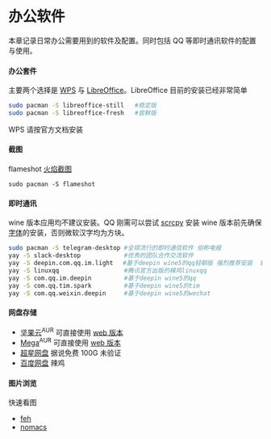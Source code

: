 # 办公软件

本章记录日常办公需要用到的软件及配置。同时包括 QQ 等即时通讯软件的配置与使用。

#### 办公套件

主要两个选择是 [WPS](<https://wiki.archlinux.org/index.php/WPS_Office_(%E7%AE%80%E4%BD%93%E4%B8%AD%E6%96%87)>) 与 [LibreOffice](https://wiki.archlinux.org/index.php/LibreOffice)。LibreOffice 目前的安装已经非常简单

```bash
sudo pacman -S libreoffice-still   #稳定版
sudo pacman -S libreoffice-fresh   #尝鲜版
```

WPS 请按官方文档安装

#### 截图

flameshot
[火焰截图](https://www.bilibili.com/video/BV1LK4y1s7wX/)

```
sudo pacman -S flameshot
```

#### 即时通讯

wine 版本应用均不建议安装。QQ 刚需可以尝试 [scrcpy](https://aur.archlinux.org/packages/scrcpy/)
安装 wine 版本前先确保[字体](https://wiki.archlinux.org/index.php/Microsoft_fonts)的安装，否则微软汉字均为方块。

```bash
sudo pacman -S telegram-desktop #全球流行的即时通信软件 俗称电报
yay -S slack-desktop            #优秀的团队合作交流软件
yay -S deepin.com.qq.im.light　 #基于deepin wine5的qq轻聊版 强烈推荐安装  需要字体Wenquanyi Micro Hei
yay -S linuxqq                  #腾讯官方出版的辣鸡linuxqq
yay -S com.qq.im.deepin         #基于deepin wine5的qq
yay -S com.qq.tim.spark         #基于deepin wine5的tim
yay -S com.qq.weixin.deepin     #基于deepin wine5的wechat
```

#### 网盘存储

- [坚果云](https://aur.archlinux.org/packages/nutstore/)<sup>AUR</sup> 可直接使用 [web 版本](https://www.jianguoyun.com/d/home#/)
- [Mega](https://aur.archlinux.org/packages/megasync/)<sup>AUR</sup> 可直接使用 [web 版本](https://mega.nz/fm/dashboard)
- [超星网盘](http://i.mooc.chaoxing.com/space/index?t=1600061701200) 据说免费 100G 未验证
- [百度网盘](https://aur.archlinux.org/packages/baidunetdisk-bin/) 辣鸡

#### 图片浏览

快速看图

- [feh](https://www.archlinux.org/packages/extra/x86_64/feh/)
- [nomacs](https://www.archlinux.org/packages/community/x86_64/nomacs/)
